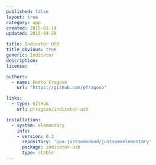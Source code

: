 ```yaml
---
published: false
layout: true
category: app
created: 2015-01-14
updated: 2015-04-28

title: Indicator USB
title_obvious: true
generic: Indicator
description:
license:

authors:
  - name: Pedro Fragoso
    url: "https://github.com/pfragoso"

links:
  - type: GitHub
    url: pfragoso/indicator-usb

installation:
  - system: elementary
    info:
    - version: 0.3
      repository: 'ppa:justsomedood/justsomeelementary'
      package: indicator-usb
      type: stable
---
```

